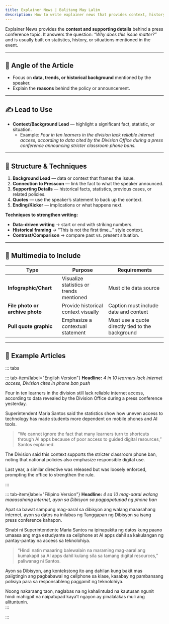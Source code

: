 ```yaml
---
title: Explainer News | Balitang May Lalim
description: How to write explainer news that provides context, history, or data from a press conference
---
```


Explainer News provides the **context and supporting details** behind a press conference topic. It answers the question: *“Why does this issue matter?”* and is usually built on statistics, history, or situations mentioned in the event.

---

## 🎯 Angle of the Article
- Focus on **data, trends, or historical background** mentioned by the speaker.
- Explain the **reasons** behind the policy or announcement.

---

## ✍️ Lead to Use
- **Context/Background Lead** — highlight a significant fact, statistic, or situation.  
  - Example: *Four in ten learners in the division lack reliable internet access, according to data cited by the Division Office during a press conference announcing stricter classroom phone bans.*

---

## 📝 Structure & Techniques

1. **Background Lead** — data or context that frames the issue.
2. **Connection to Presscon** — link the fact to what the speaker announced.
3. **Supporting Details** — historical facts, statistics, previous cases, or related policies.
4. **Quotes** — use the speaker’s statement to back up the context.
5. **Ending/Kicker** — implications or what happens next.

**Techniques to strengthen writing:**
- **Data-driven writing** → start or end with striking numbers.
- **Historical framing** → “This is not the first time…” style context.
- **Contrast/Comparison** → compare past vs. present situation.

---

## 🎥 Multimedia to Include  

| Type | Purpose | Requirements |
|------|----------|--------------|
| **Infographic/Chart** | Visualize statistics or trends mentioned | Must cite data source |
| **File photo or archive photo** | Provide historical context visually | Caption must include date and context |
| **Pull quote graphic** | Emphasize a contextual statement | Must use a quote directly tied to the background |

---

## 📰 Example Articles  

::: tabs

::: tab-item{label="English Version"}
**Headline:** *4 in 10 learners lack internet access, Division cites in phone ban push*  

Four in ten learners in the division still lack reliable internet access, according to data revealed by the Division Office during a press conference yesterday.  

Superintendent Maria Santos said the statistics show how uneven access to technology has made students more dependent on mobile phones and AI tools.  

> “We cannot ignore the fact that many learners turn to shortcuts through AI apps because of poor access to guided digital resources,” Santos explained.  

The Division said this context supports the stricter classroom phone ban, noting that national policies also emphasize responsible digital use.  

Last year, a similar directive was released but was loosely enforced, prompting the office to strengthen the rule.  

:::

::: tab-item{label="Filipino Version"}
**Headline:** *4 sa 10 mag-aaral walang maaasahang internet, ayon sa Dibisyon sa pagpapatupad ng phone ban*  

Apat sa bawat sampung mag-aaral sa dibisyon ang walang maaasahang internet, ayon sa datos na inilabas ng Tanggapan ng Dibisyon sa isang press conference kahapon.  

Sinabi ni Superintendente Maria Santos na ipinapakita ng datos kung paano umaasa ang mga estudyante sa cellphone at AI apps dahil sa kakulangan ng pantay-pantay na access sa teknolohiya.  

> “Hindi natin maaaring balewalain na maraming mag-aaral ang kumakapit sa AI apps dahil kulang sila sa tamang digital resources,” paliwanag ni Santos.  

Ayon sa Dibisyon, ang kontekstong ito ang dahilan kung bakit mas paiigtingin ang pagbabawal ng cellphone sa klase, kasabay ng pambansang polisiya para sa responsableng paggamit ng teknolohiya.

Noong nakaraang taon, naglabas na ng kahalintulad na kautusan ngunit hindi mahigpit na naipatupad kaya’t ngayon ay pinalalakas muli ang alituntunin.  
:::

:::

